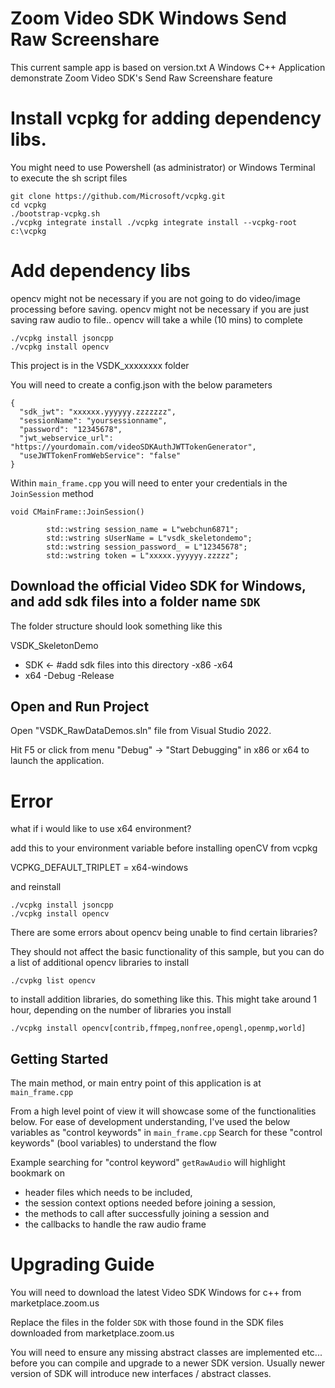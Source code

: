 # Zoom Video SDK Windows Send Raw Screenshare
This current sample app is based on version.txt
A Windows C++ Application demonstrate Zoom Video SDK's Send Raw Screenshare feature

# Install vcpkg for adding dependency libs.
You might need to use Powershell (as administrator) or Windows Terminal to execute the sh script files
```
git clone https://github.com/Microsoft/vcpkg.git
cd vcpkg
./bootstrap-vcpkg.sh
./vcpkg integrate install ./vcpkg integrate install --vcpkg-root c:\vcpkg
```

# Add dependency libs
opencv might not be necessary if you are not going to do video/image processing before saving.
opencv might not be necessary if you are just saving raw audio to file..
opencv will take a while (10 mins) to complete

```
./vcpkg install jsoncpp
./vcpkg install opencv 
```


This project is in the VSDK_xxxxxxxx folder

You will need to create a config.json with the below parameters

```
{
  "sdk_jwt": "xxxxxx.yyyyyy.zzzzzzz",
  "sessionName": "yoursessionname",
  "password": "12345678",
  "jwt_webservice_url": "https://yourdomain.com/videoSDKAuthJWTTokenGenerator",
  "useJWTTokenFromWebService": "false"
}

```

Within `main_frame.cpp` you will need to enter your credentials in the `JoinSession` method

```
void CMainFrame::JoinSession()

		std::wstring session_name = L"webchun6871";
		std::wstring sUserName = L"vsdk_skeletondemo";
		std::wstring session_password_ = L"12345678";
		std::wstring token = L"xxxxx.yyyyyy.zzzzz";
```


## Download the official Video SDK for Windows, and add sdk files into a folder name `SDK`

The folder structure should look something like this

VSDK_SkeletonDemo
- SDK    <- #add sdk files into this directory
	-x86
	-x64
- x64
	-Debug
	-Release


## Open and Run Project

Open "VSDK_RawDataDemos.sln" file from Visual Studio 2022.

Hit F5 or click from menu "Debug" -> "Start Debugging" in x86 or x64 to launch the application.




  # Error

  what if i would like to use x64 environment?

  add this to your environment variable before installing openCV from vcpkg

  VCPKG_DEFAULT_TRIPLET = x64-windows

  and reinstall

  ```
  ./vcpkg install jsoncpp
  ./vcpkg install opencv
  ```

  There are some errors about opencv being unable to find certain libraries?

  They should not affect the basic functionality of this sample, but you can do a list of additional opencv libraries to install
  ```
  ./cvpkg list opencv
  ```

  to install addition libraries, do something like this. This might take around 1 hour, depending on the number of libraries you install
  ```
  ./vcpkg install opencv[contrib,ffmpeg,nonfree,opengl,openmp,world]
  ```
## Getting Started

The main method, or main entry point of this application is at `main_frame.cpp`

From a high level point of view it will showcase some of the functionalities below.
For ease of development understanding, I've used the below variables as "control keywords" in `main_frame.cpp` Search for these "control keywords" (bool variables) to understand the flow

Example searching for "control keyword" `getRawAudio` will highlight bookmark on 
 - header files which needs to be included, 
 - the session context options needed before joining a session, 
 - the methods to call after successfully joining a session and 
 - the callbacks to handle the raw audio frame


# Upgrading Guide

You will need to download the latest Video SDK Windows for c++ from marketplace.zoom.us

Replace the files in the folder `SDK` with those found in the SDK files downloaded from marketplace.zoom.us

You will need to ensure any missing abstract classes are implemented etc... before you can compile and upgrade to a newer SDK version.
Usually newer version of SDK will introduce new interfaces / abstract classes.

